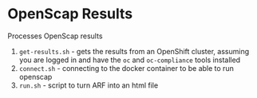# OpenScap Results
Processes OpenScap results

1.  `get-results.sh` - gets the results from an OpenShift cluster, assuming you are logged in and have the `oc` and `oc-compliance` tools installed
2.  `connect.sh` - connecting to the docker container to be able to run openscap
3.  `run.sh` - script to turn ARF into an html file
